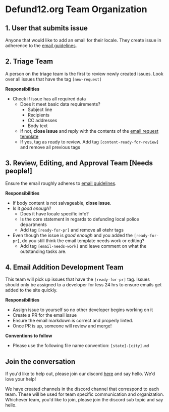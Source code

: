 # Defund12.org Team Organization

## 1. User that submits issue

Anyone that would like to add an email for their locale. They create issue in adherence to the [email guidelines](https://github.com/teddywilson/defund12.org/blob/gh-pages/EMAIL_TEMPLATE_STYLE_GUIDE.md).

## 2. Triage Team

A person on the triage team is the first to review newly created issues. Look over all issues that have the tag `[new-request]`

**Responsibilities**

- Check if issue has all required data
  - Does it meet basic data requirements?
    - Subject line
    - Recipients
    - CC addresses
    - Body text
  - If not, **close issue** and reply with the contents of the [email request template](https://github.com/teddywilson/defund12.org/blob/gh-pages/.github/ISSUE_TEMPLATE/EMAIL_REQUEST.md)
  - If yes, tag as ready to review. Add tag `[content-ready-for-review]` and remove all previous tags

## 3. Review, Editing, and Approval Team [Needs people!]

Ensure the email roughly adheres to [email guidelines](https://github.com/teddywilson/defund12.org/blob/gh-pages/EMAIL_TEMPLATE_STYLE_GUIDE.md).

**Responsibilities**

- If body content is not salvageable, **close issue**.
- Is it _good enough_?
  - Does it have locale specific info?
  - Is the core statement in regards to defunding local police departments
  - Add tag `[ready-for-pr]` and remove all otehr tags
- Even though the issue is _good enough_ and you added the `[ready-for-pr]`, do you still think the email template needs work or editing?
  - Add tag `[email-needs-work]` and leave comment on what the outstanding tasks are.

## 4. Email Addition Development Team

This team will pick up issues that have the `[ready-for-pr]` tag. Issues should only be assigned to a developer for less 24 hrs to ensure emails get added to the site quickly.

**Responsibilities**

- Assign issue to yourself so no other developer begins working on it
- Create a PR for the email issue
- Ensure the email markdown is correct and properly linted.
- Once PR is up, someone will review and merge!

**Conventions to follow**

- Please use the following file name convention: `[state]-[city].md`

## Join the conversation

If you'd like to help out, please join our discord [here](https://discord.gg/YMxndzd) and say hello. We'd love your help!

We have created channels in the discord channel that correspond to each team. These will be used for team specific communication and organization. Whichever team, you'd like to join, please join the discord sub topic and say hello.
